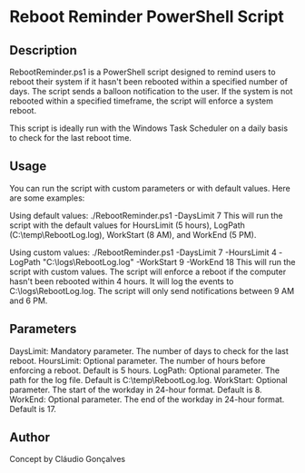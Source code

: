 # Reboot Reminder PowerShell Script
## Description
RebootReminder.ps1 is a PowerShell script designed to remind users to reboot their system if it hasn't been rebooted within a specified number of days. The script sends a balloon notification to the user. If the system is not rebooted within a specified timeframe, the script will enforce a system reboot.

This script is ideally run with the Windows Task Scheduler on a daily basis to check for the last reboot time.

## Usage
You can run the script with custom parameters or with default values. Here are some examples:

Using default values:
./RebootReminder.ps1 -DaysLimit 7
This will run the script with the default values for HoursLimit (5 hours), LogPath (C:\temp\RebootLog.log), WorkStart (8 AM), and WorkEnd (5 PM).

Using custom values:
./RebootReminder.ps1 -DaysLimit 7 -HoursLimit 4 -LogPath "C:\logs\RebootLog.log" -WorkStart 9 -WorkEnd 18
This will run the script with custom values. The script will enforce a reboot if the computer hasn't been rebooted within 4 hours. It will log the events to C:\logs\RebootLog.log. The script will only send notifications between 9 AM and 6 PM.

## Parameters
DaysLimit: Mandatory parameter. The number of days to check for the last reboot.
HoursLimit: Optional parameter. The number of hours before enforcing a reboot. Default is 5 hours.
LogPath: Optional parameter. The path for the log file. Default is C:\temp\RebootLog.log.
WorkStart: Optional parameter. The start of the workday in 24-hour format. Default is 8.
WorkEnd: Optional parameter. The end of the workday in 24-hour format. Default is 17.
## Author
Concept by Cláudio Gonçalves
